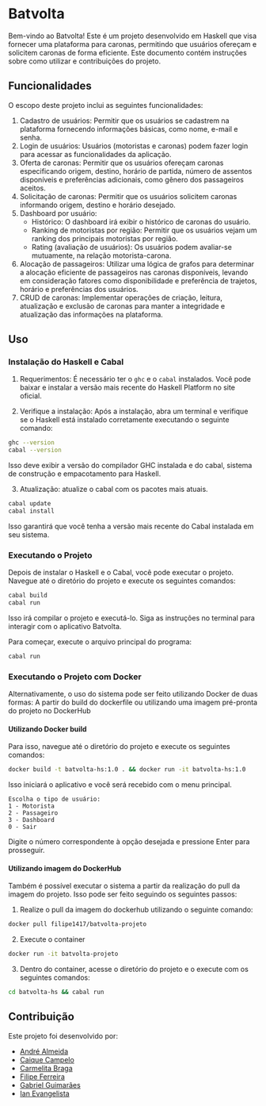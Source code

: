 # Batvolta

Bem-vindo ao Batvolta! Este é um projeto desenvolvido em Haskell que visa fornecer uma plataforma para caronas, permitindo que usuários ofereçam e solicitem caronas de forma eficiente. Este documento contém instruções sobre como utilizar e contribuições do projeto.

## Funcionalidades
O escopo deste projeto inclui as seguintes funcionalidades:

1. Cadastro de usuários: Permitir que os usuários se cadastrem na plataforma fornecendo informações básicas, como nome, e-mail e senha.
2. Login de usuários: Usuários (motoristas e caronas) podem fazer login para acessar as funcionalidades da aplicação.
3. Oferta de caronas: Permitir que os usuários ofereçam caronas especificando origem, destino, horário de partida, número de assentos disponíveis e preferências adicionais, como gênero dos passageiros aceitos.
4. Solicitação de caronas: Permitir que os usuários solicitem caronas informando origem, destino e horário desejado.
5. Dashboard por usuário:
    - Histórico: O dashboard irá exibir o histórico de caronas do usuário.
    - Ranking de motoristas por região: Permitir que os usuários vejam um ranking dos principais motoristas por região.
    - Rating (avaliação de usuários): Os usuários podem avaliar-se mutuamente, na relação motorista-carona.
6. Alocação de passageiros: Utilizar uma lógica de grafos para determinar a alocação eficiente de passageiros nas caronas disponíveis, levando em consideração fatores como disponibilidade e preferência de trajetos, horário e preferências dos usuários.
7. CRUD de caronas: Implementar operações de criação, leitura, atualização e exclusão de caronas para manter a integridade e atualização das informações na plataforma.

## Uso

### Instalação do Haskell e Cabal
1. Requerimentos: É necessário ter o `ghc` e o `cabal` instalados. Você pode baixar e instalar a versão mais recente do Haskell Platform no site oficial.

2. Verifique a instalação: Após a instalação, abra um terminal e verifique se o Haskell está instalado corretamente executando o seguinte comando:
```sh
ghc --version
cabal --version
```
Isso deve exibir a versão do compilador GHC instalada e do cabal, sistema de construção e empacotamento para Haskell.

3. Atualização: atualize o cabal com os pacotes mais atuais.
```sh
cabal update
cabal install
```
Isso garantirá que você tenha a versão mais recente do Cabal instalada em seu sistema.

### Executando o Projeto
Depois de instalar o Haskell e o Cabal, você pode executar o projeto. Navegue até o diretório do projeto e execute os seguintes comandos:
```sh
cabal build
cabal run
```
Isso irá compilar o projeto e executá-lo. Siga as instruções no terminal para interagir com o aplicativo Batvolta.

Para começar, execute o arquivo principal do programa:
```sh
cabal run
```

###  Executando o Projeto com Docker
Alternativamente, o uso do sistema pode ser feito utilizando Docker de duas formas: A partir do build do dockerfile ou utilizando uma imagem pré-pronta do projeto no DockerHub

#### Utilizando Docker build
Para isso, navegue até o diretório do projeto e execute os seguintes comandos:
```sh
docker build -t batvolta-hs:1.0 . && docker run -it batvolta-hs:1.0
```

Isso iniciará o aplicativo e você será recebido com o menu principal.

```Bem-vindo ao Batvolta!
Escolha o tipo de usuário:
1 - Motorista
2 - Passageiro
3 - Dashboard
0 - Sair
```
Digite o número correspondente à opção desejada e pressione Enter para prosseguir.

#### Utilizando imagem do DockerHub
Também é possível executar o sistema a partir da realização do pull da imagem do projeto. Isso pode ser feito seguindo os seguintes passos:
1. Realize o pull da imagem do dockerhub utilizando o seguinte comando:
```bash
docker pull filipe1417/batvolta-projeto
```
2. Execute o container
```bash
docker run -it batvolta-projeto
```
3. Dentro do container, acesse o diretório do projeto e o execute com os seguintes comandos:
```bash
cd batvolta-hs && cabal run
```

## Contribuição

Este projeto foi desenvolvido por:
- [André Almeida](https://github.com/AndreFelipeAlmeida)
- [Caique Campelo](https://github.com/Cazans)
- [Carmelita Braga](https://github.com/CarmelitaBraga)
- [Filipe Ferreira](https://github.com/filipe1417)
- [Gabriel Guimarães](https://github.com/Gaabrielg1)
- [Ian Evangelista](https://github.com/ianzx15)

